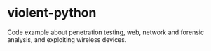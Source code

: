 # violent-python
Code example about penetration testing, web, network and forensic analysis,  and exploiting wireless devices.
